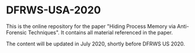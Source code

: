 # DFRWS-USA-2020

This is the online repository for the paper "Hiding Process Memory via Anti-Forensic Techniques". It contains all material referenced in the paper.

The content will be updated in July 2020, shortly before DFRWS US 2020.
